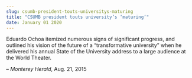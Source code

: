 ```yaml
---
slug: csumb-president-touts-universitys-maturing
title: "CSUMB president touts university’s ‘maturing’"
date: January 01 2020
---
```


 
<p>
  Eduardo Ochoa itemized numerous signs of significant progress, and outlined
  his vision of the future of a “transformative university” when he delivered
  his annual State of the University address to a large audience at the World
  Theater.
</p>
<p>– <em>Monterey Herald</em>, Aug. 21, 2015</p>
 
